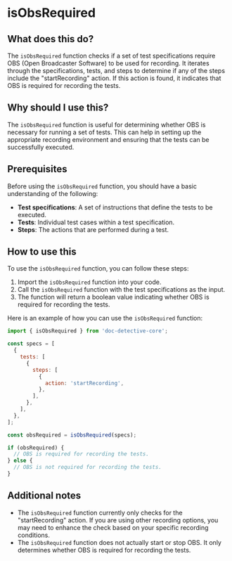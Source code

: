 
  
   # **isObsRequired**

## What does this do?

The `isObsRequired` function checks if a set of test specifications require OBS (Open Broadcaster Software) to be used for recording. It iterates through the specifications, tests, and steps to determine if any of the steps include the "startRecording" action. If this action is found, it indicates that OBS is required for recording the tests.

## Why should I use this?

The `isObsRequired` function is useful for determining whether OBS is necessary for running a set of tests. This can help in setting up the appropriate recording environment and ensuring that the tests can be successfully executed.

## Prerequisites

Before using the `isObsRequired` function, you should have a basic understanding of the following:

- **Test specifications**: A set of instructions that define the tests to be executed.
- **Tests**: Individual test cases within a test specification.
- **Steps**: The actions that are performed during a test.

## How to use this

To use the `isObsRequired` function, you can follow these steps:

1. Import the `isObsRequired` function into your code.
2. Call the `isObsRequired` function with the test specifications as the input.
3. The function will return a boolean value indicating whether OBS is required for recording the tests.

Here is an example of how you can use the `isObsRequired` function:

```javascript
import { isObsRequired } from 'doc-detective-core';

const specs = [
  {
    tests: [
      {
        steps: [
          {
            action: 'startRecording',
          },
        ],
      },
    ],
  },
];

const obsRequired = isObsRequired(specs);

if (obsRequired) {
  // OBS is required for recording the tests.
} else {
  // OBS is not required for recording the tests.
}
```

## Additional notes

- The `isObsRequired` function currently only checks for the "startRecording" action. If you are using other recording options, you may need to enhance the check based on your specific recording conditions.
- The `isObsRequired` function does not actually start or stop OBS. It only determines whether OBS is required for recording the tests.
  
  